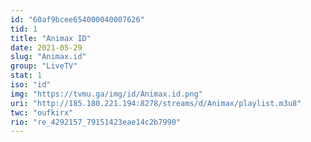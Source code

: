 ```yaml
---
id: "60af9bcee654000040007626"
tid: 1
title: "Animax ID"
date: 2021-05-29
slug: "Animax.id"
group: "LiveTV"
stat: 1
iso: "id"
img: "https://tvmu.ga/img/id/Animax.id.png"
uri: "http://185.180.221.194:8278/streams/d/Animax/playlist.m3u8"
twc: "oufkirx"
rio: "re_4292157_79151423eae14c2b7990"
---
```

